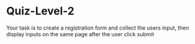 # Quiz-Level-2
 Your task is to create a registration form and collect the users input, then display inputs on the same page after the user click submit 
